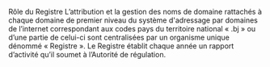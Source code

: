 Rôle du Registre
L’attribution et la gestion des noms de domaine rattachés à chaque domaine de premier niveau du système d'adressage 	par domaines de l’internet correspondant aux codes pays du territoire national « .bj » ou d’une partie de celui-ci sont centralisées par un organisme unique dénommé « Registre ».
Le Registre établit chaque année un rapport d’activité qu’il soumet à l’Autorité de régulation.